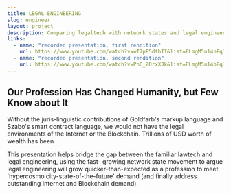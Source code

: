 ```yaml
---
title: LEGAL ENGINEERING
slug: engineer
layout: project
description: Comparing legaltech with network states and legal engineering industries.
links:
  - name: "recorded presentation, first rendition"
    url: https://www.youtube.com/watch?v=wI7pE5dthII&list=PLmgM5u14bFq71Tpwg5DLje2JQiAfKX3sX&index=6
  - name: "recorded presentation, second rendition"
    url: https://www.youtube.com/watch?v=PhG_ZOrxXJk&list=PLmgM5u14bFq71Tpwg5DLje2JQiAfKX3sX&index=1
---
```


## Our Profession Has Changed Humanity, but Few Know about It

Without the juris-linguistic contributions of Goldfarb's markup language and Szabo's smart contract language, we would not have the legal environments of the Internet or the Blockchain. Trillions of USD worth of wealth has been 

This presentation helps bridge the gap between the familiar lawtech and legal engineering, using the fast- growing network state movement to argue legal engineering will grow quicker-than-expected as a profession to meet 'hypercosmo city-state-of-the-future' demand (and finally address outstanding Internet and Blockchain demand).
